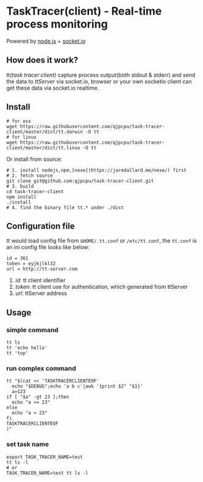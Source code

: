 TaskTracer(client) - Real-time process monitoring
=================================================

Powered by [node.js](http://nodejs.org) + [socket.io](http://socket.io)

## How does it work?
*tt(task tracer client)* capture process output(both stdout & stderr) and send the data to *ttServer* via socket.io, browser or your own socketio client can get these data via socket.io realtime.

## Install

```
# for osx
wget https://raw.githubusercontent.com/qjpcpu/task-tracer-client/master/dist/tt.darwin -O tt
# for linux
wget https://raw.githubusercontent.com/qjpcpu/task-tracer-client/master/dist/tt.linux -O tt
```

Or install from source:

```
# 1. install nodejs,npm,[nexe](https://jaredallard.me/nexe/) first
# 2. fetch source
git clone git@github.com:qjpcpu/task-tracer-client.git
# 3. build
cd task-tracer-client
npm install
./install
# 4. find the binary file tt.* under ./dist
```

## Configuration file

*tt* would load config file from `$HOME/.tt.conf` or `/etc/tt.conf`, the `tt.conf` is an ini config file looks like below:

```
id = 361
token = eyjkjlkl32
url = http://tt-server.com
```

1. *id*: tt client identifier
2. *token*: tt client use for authentication, which generated from ttServer
3. *url*: ttServer address

## Usage
### simple command

```
tt ls
tt 'echo hello'
tt 'top'
```

### run complex command

```
tt "$(cat << 'TASKTRACERCLIENTEOF'
  echo "$DEBUG";echo 'a b c'|awk '{print $2" "$1}'
  a=123
if [ "$a" -gt 23 ];then
  echo "a >= 23"
else
  echo "a < 23"
fi
TASKTRACERCLIENTEOF
)"
```

### set task name

```
export TASK_TRACER_NAME=test
tt ls -l
# or
TASK_TRACER_NAME=test tt ls -l
```

